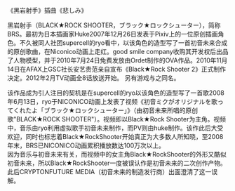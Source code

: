 

《黑岩射手》插曲《悲しみ》

黑岩射手（BLACK★ROCK
SHOOTER，ブラック★ロックシューター），简称BRS。最初为日本插画家Huke2007年12月26日发表于Pixiv上的一位原创插画角色。不久被同人社团supercell的ryo看中，以该角色的造型写了一首初音未来合成的原创歌曲，在Niconico动画上走红。good
smile
company收购其开发权后出品了人物模型，并于2010年7月24日免费发放由Ordet制作的OVA作品。2010年11月14日在AFAX上GSC社长安艺贵范亲自宣布《Black★Rock
Shooter 2》正式制作决定。2012年2月TV动画全8话放送开始。 另有游戏与之同名。

该作品成为引人注目的契机是在supercell的ryo以该角色的造型写了一首歌2008年6月13日，ryo于NICONICO动画上发表了视频《初音ミクがオリジナルを歌ってくれたよ「ブラック★ロックシューター」》（由初音未来所唱的原创歌"BLACK★ROCK
SHOOTER"）。视频即以Black★Rock
Shooter为主角。视频中，音乐由ryo利用虚拟歌手初音未来制作，而PV则由huke制作。该作此后大受欢迎，同时也标志着Black★RockShooter开始真正为大多数人所知晓，至2008年末，BRS已NICONICO动画累积播放数达100万次以上。  
因为音乐与初音未来有关，而视频中的女主角Black★RockShooter的外形又酷似初音未来，所以Black★RockShooter一度被误认作是初音未来的二次创作产物。此后CRYPTONFUTURE
MEDIA（初音未来的制造发行商）出面澄清了这一误解。

